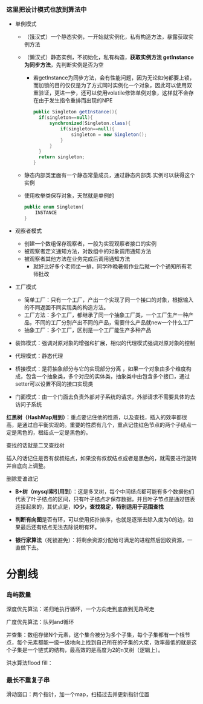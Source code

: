 ### 这里把设计模式也放到算法中

- 单例模式
  - （饿汉式）一个静态实例，一开始就实例化，私有构造方法，暴露获取实例方法

  - （懒汉式）静态实例，不初始化，私有构造，**获取实例方法 getInstance为同步方法**，先判断实例是否为空

    - 若getInstance为同步方法，会有性能问题，因为无论如何都要上锁，而加锁的目的仅仅是为了方式同时实例化一个对象，因此可以使用双重验证，更进一步，还可以使用volatile修饰单例对象，这样就不会存在由于发生指令重排而出现的NPE

      ```java
      public Singleton getInstance(){
      	if(singleton==null){
      		synchronized(Singleton.class){
      			if(singleton==null){
      				singleton = new Singleton();
      			}
      		}
      	}
      	return singleton;
      }
      ```

      

  - 静态内部类里面有一个静态常量成员，通过静态内部类.实例可以获得这个实例

  - 使用枚举类保存对象，天然就是单例的

    ```java
    public enum Singleton{
        INSTANCE
    }
    ```

- 观察者模式
  - 创建一个数组保存观察者，一般为实现观察者接口的实例
  - 被观察者定义通知方法，对数组中的对象调用通知方法
  - 被观察者其他方法在业务完成后调用通知方法
    - 就好比好多个老师坐一排，同学昨晚暑假作业后就一个个通知所有老师批改
- 工厂模式
  - 简单工厂：只有一个工厂，产出一个实现了同一个接口的对象，根据输入的不同返回不同实现类的构造方法。
  - 工厂方法：多个工厂，都继承了同一个抽象工厂类，一个工厂生产一种产品，不同的工厂分别产出不同的产品，需要什么产品就new一个什么工厂
  - 抽象工厂：多个工厂，区别是一个工厂能生产多种产品
- 装饰模式：强调对原对象的增强和扩展，相似的代理模式强调对原对象的控制
- 代理模式：静态代理
-  桥接模式：是将抽象部分与它的实现部分分离 ，如果一个对象由多个维度构成，包含一个抽象类，多个对应的实体类，抽象类中由包含多个接口，通过setter可以设置不同的接口实现类
- 门面模式：由一个门面去负责外部对子系统的请求，外部请求不需要具体的去访问子系统



**红黑树（HashMap用到）**：重点要记住他的性质，以及查找，插入的效率都很高，是通过自平衡实现的。重要的性质有几个，重点记住红色节点的两个子结点一定是黑色的，根结点一定是黑色的。

查找的话就是二叉查找树

插入的话记住是否有叔叔结点，如果没有叔叔结点或者是黑色的，就需要进行旋转并自底向上调整。

删除爱谁谁记

- **B+树（mysql索引用到**）：这是多叉树，每个中间结点都可能有多个数据他们代表了叶子结点的区间，只有叶子结点才保存数据，并且叶子节点是通过链表连接起来的，其优点是，**IO少，查找稳定，特别适用于范围查找**

- **判断有向图**是否有环，可以使用拓扑排序，也就是逐渐去除入度为0的边，如果最后还有结点无法去除说明有环。

- **银行家算法**（死锁避免）：将剩余资源分配给可满足的进程然后回收资源，一直做下去。







# 分割线



### 岛屿数量

深度优先算法：递归地执行循环，一个方向走到底直到无路可走

广度优先算法：队列and循环

并查集：数组存储N个元素，这个集合被分为多个子集，每个子集都有一个根节点，每个元素都能一级一级地向上找到自己所在的子集的大佬，效率最低的就是这个子集是一个链式的结构，最高效的是高度为2的n叉树（逻辑上）。

洪水算法flood fill：



### 最长不重复子串

滑动窗口：两个指针，加一个map，扫描过去并更新指针位置




